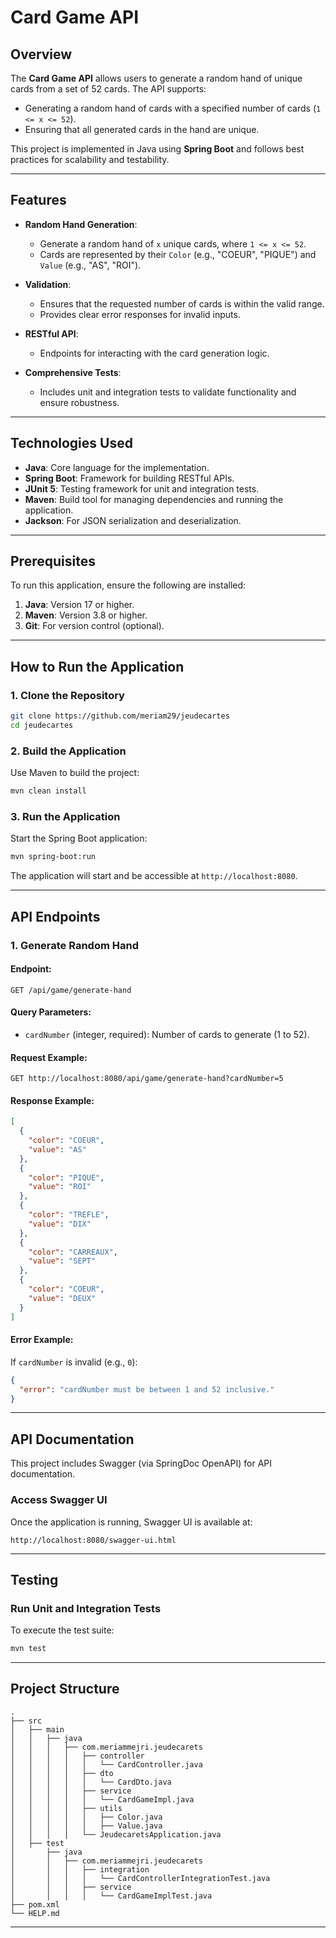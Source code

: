 # Card Game API

## Overview

The **Card Game API** allows users to generate a random hand of unique cards from a set of 52 cards. The API supports:

- Generating a random hand of cards with a specified number of cards (`1 <= x <= 52`).
- Ensuring that all generated cards in the hand are unique.

This project is implemented in Java using **Spring Boot** and follows best practices for scalability and testability.

---

## Features

- **Random Hand Generation**:
    - Generate a random hand of `x` unique cards, where `1 <= x <= 52`.
    - Cards are represented by their `Color` (e.g., "COEUR", "PIQUE") and `Value` (e.g., "AS", "ROI").

- **Validation**:
    - Ensures that the requested number of cards is within the valid range.
    - Provides clear error responses for invalid inputs.

- **RESTful API**:
    - Endpoints for interacting with the card generation logic.

- **Comprehensive Tests**:
    - Includes unit and integration tests to validate functionality and ensure robustness.

---

## Technologies Used

- **Java**: Core language for the implementation.
- **Spring Boot**: Framework for building RESTful APIs.
- **JUnit 5**: Testing framework for unit and integration tests.
- **Maven**: Build tool for managing dependencies and running the application.
- **Jackson**: For JSON serialization and deserialization.

---

## Prerequisites

To run this application, ensure the following are installed:

1. **Java**: Version 17 or higher.
2. **Maven**: Version 3.8 or higher.
3. **Git**: For version control (optional).

---

## How to Run the Application

### 1. Clone the Repository

```bash
git clone https://github.com/meriam29/jeudecartes
cd jeudecartes
```

### 2. Build the Application

Use Maven to build the project:

```bash
mvn clean install
```

### 3. Run the Application

Start the Spring Boot application:

```bash
mvn spring-boot:run
```

The application will start and be accessible at `http://localhost:8080`.

---

## API Endpoints

### **1. Generate Random Hand**

#### **Endpoint**:

```http
GET /api/game/generate-hand
```

#### **Query Parameters**:

- `cardNumber` (integer, required): Number of cards to generate (1 to 52).

#### **Request Example**:

```http
GET http://localhost:8080/api/game/generate-hand?cardNumber=5
```

#### **Response Example**:

```json
[
  {
    "color": "COEUR",
    "value": "AS"
  },
  {
    "color": "PIQUE",
    "value": "ROI"
  },
  {
    "color": "TREFLE",
    "value": "DIX"
  },
  {
    "color": "CARREAUX",
    "value": "SEPT"
  },
  {
    "color": "COEUR",
    "value": "DEUX"
  }
]
```

#### **Error Example**:

If `cardNumber` is invalid (e.g., `0`):

```json
{
  "error": "cardNumber must be between 1 and 52 inclusive."
}
```

---

## API Documentation

This project includes Swagger (via SpringDoc OpenAPI) for API documentation.

### Access Swagger UI

Once the application is running, Swagger UI is available at:

```http
http://localhost:8080/swagger-ui.html
```

---

## Testing

### Run Unit and Integration Tests

To execute the test suite:

```bash
mvn test
```

---

## Project Structure

```
.
├── src
│   ├── main
│   │   ├── java
│   │   │   ├── com.meriammejri.jeudecarets
│   │   │   │   ├── controller
│   │   │   │   │   └── CardController.java
│   │   │   │   ├── dto
│   │   │   │   │   └── CardDto.java
│   │   │   │   ├── service
│   │   │   │   │   └── CardGameImpl.java
│   │   │   │   ├── utils
│   │   │   │   │   ├── Color.java
│   │   │   │   │   ├── Value.java
│   │   │   │   └── JeudecaretsApplication.java
│   ├── test
│       ├── java
│       │   ├── com.meriammejri.jeudecarets
│       │   │   ├── integration
│       │   │   │   └── CardControllerIntegrationTest.java
│       │   │   ├── service
│       │   │   │   └── CardGameImplTest.java
├── pom.xml
└── HELP.md
```

---
